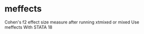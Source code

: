 # meffects
Cohen's f2 effect size measure after running xtmixed or mixed Use meffects With STATA 18
